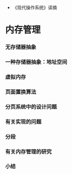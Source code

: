 - 《现代操作系统》读摘

# 内存管理

### 无存储器抽象

### 一种存储器抽象：地址空间

### 虚拟内存

### 页面置换算法

### 分页系统中的设计问题

### 有关实现的问题

### 分段

### 有关内存管理的研究

### 小结
